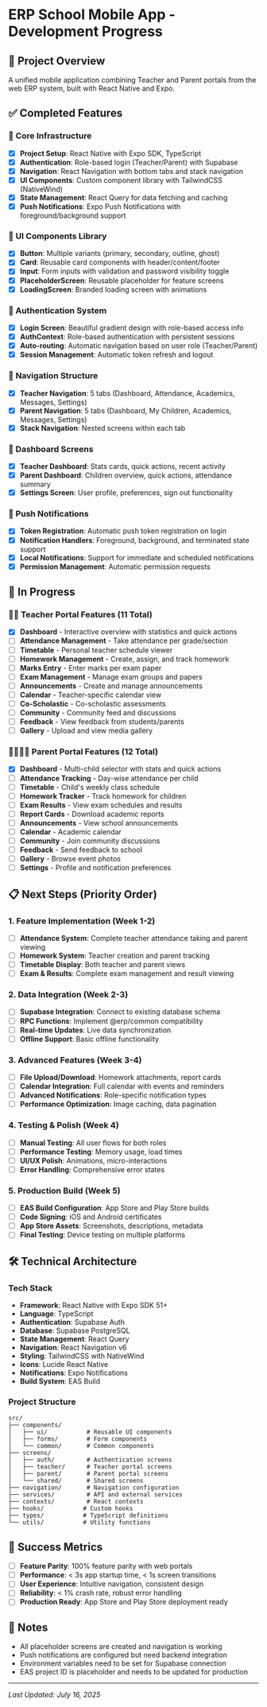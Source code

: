 # ERP School Mobile App - Development Progress

## 🎯 Project Overview
A unified mobile application combining Teacher and Parent portals from the web ERP system, built with React Native and Expo.

## ✅ Completed Features

### 🔧 Core Infrastructure
- [x] **Project Setup**: React Native with Expo SDK, TypeScript
- [x] **Authentication**: Role-based login (Teacher/Parent) with Supabase
- [x] **Navigation**: React Navigation with bottom tabs and stack navigation
- [x] **UI Components**: Custom component library with TailwindCSS (NativeWind)
- [x] **State Management**: React Query for data fetching and caching
- [x] **Push Notifications**: Expo Push Notifications with foreground/background support

### 🎨 UI Components Library
- [x] **Button**: Multiple variants (primary, secondary, outline, ghost)
- [x] **Card**: Reusable card components with header/content/footer
- [x] **Input**: Form inputs with validation and password visibility toggle
- [x] **PlaceholderScreen**: Reusable placeholder for feature screens
- [x] **LoadingScreen**: Branded loading screen with animations

### 🔐 Authentication System
- [x] **Login Screen**: Beautiful gradient design with role-based access info
- [x] **AuthContext**: Role-based authentication with persistent sessions
- [x] **Auto-routing**: Automatic navigation based on user role (Teacher/Parent)
- [x] **Session Management**: Automatic token refresh and logout

### 🧭 Navigation Structure
- [x] **Teacher Navigation**: 5 tabs (Dashboard, Attendance, Academics, Messages, Settings)
- [x] **Parent Navigation**: 5 tabs (Dashboard, My Children, Academics, Messages, Settings)
- [x] **Stack Navigation**: Nested screens within each tab

### 📱 Dashboard Screens
- [x] **Teacher Dashboard**: Stats cards, quick actions, recent activity
- [x] **Parent Dashboard**: Children overview, quick actions, attendance summary
- [x] **Settings Screen**: User profile, preferences, sign out functionality

### 🔔 Push Notifications
- [x] **Token Registration**: Automatic push token registration on login
- [x] **Notification Handlers**: Foreground, background, and terminated state support
- [x] **Local Notifications**: Support for immediate and scheduled notifications
- [x] **Permission Management**: Automatic permission requests

## 🚧 In Progress

### 👨‍🏫 Teacher Portal Features (11 Total)
- [x] **Dashboard** - Interactive overview with statistics and quick actions
- [ ] **Attendance Management** - Take attendance per grade/section
- [ ] **Timetable** - Personal teacher schedule viewer
- [ ] **Homework Management** - Create, assign, and track homework
- [ ] **Marks Entry** - Enter marks per exam paper
- [ ] **Exam Management** - Manage exam groups and papers
- [ ] **Announcements** - Create and manage announcements
- [ ] **Calendar** - Teacher-specific calendar view
- [ ] **Co-Scholastic** - Co-scholastic assessments
- [ ] **Community** - Community feed and discussions
- [ ] **Feedback** - View feedback from students/parents
- [ ] **Gallery** - Upload and view media gallery

### 👨‍👩‍👧‍👦 Parent Portal Features (12 Total)
- [x] **Dashboard** - Multi-child selector with stats and quick actions
- [ ] **Attendance Tracking** - Day-wise attendance per child
- [ ] **Timetable** - Child's weekly class schedule
- [ ] **Homework Tracker** - Track homework for children
- [ ] **Exam Results** - View exam schedules and results
- [ ] **Report Cards** - Download academic reports
- [ ] **Announcements** - View school announcements
- [ ] **Calendar** - Academic calendar
- [ ] **Community** - Join community discussions
- [ ] **Feedback** - Send feedback to school
- [ ] **Gallery** - Browse event photos
- [ ] **Settings** - Profile and notification preferences

## 📋 Next Steps (Priority Order)

### 1. Feature Implementation (Week 1-2)
- [ ] **Attendance System**: Complete teacher attendance taking and parent viewing
- [ ] **Homework System**: Teacher creation and parent tracking
- [ ] **Timetable Display**: Both teacher and parent views
- [ ] **Exam & Results**: Complete exam management and result viewing

### 2. Data Integration (Week 2-3)
- [ ] **Supabase Integration**: Connect to existing database schema
- [ ] **RPC Functions**: Implement @erp/common compatibility
- [ ] **Real-time Updates**: Live data synchronization
- [ ] **Offline Support**: Basic offline functionality

### 3. Advanced Features (Week 3-4)
- [ ] **File Upload/Download**: Homework attachments, report cards
- [ ] **Calendar Integration**: Full calendar with events and reminders
- [ ] **Advanced Notifications**: Role-specific notification types
- [ ] **Performance Optimization**: Image caching, data pagination

### 4. Testing & Polish (Week 4)
- [ ] **Manual Testing**: All user flows for both roles
- [ ] **Performance Testing**: Memory usage, load times
- [ ] **UI/UX Polish**: Animations, micro-interactions
- [ ] **Error Handling**: Comprehensive error states

### 5. Production Build (Week 5)
- [ ] **EAS Build Configuration**: App Store and Play Store builds
- [ ] **Code Signing**: iOS and Android certificates
- [ ] **App Store Assets**: Screenshots, descriptions, metadata
- [ ] **Final Testing**: Device testing on multiple platforms

## 🛠 Technical Architecture

### Tech Stack
- **Framework**: React Native with Expo SDK 51+
- **Language**: TypeScript
- **Authentication**: Supabase Auth
- **Database**: Supabase PostgreSQL
- **State Management**: React Query
- **Navigation**: React Navigation v6
- **Styling**: TailwindCSS with NativeWind
- **Icons**: Lucide React Native
- **Notifications**: Expo Notifications
- **Build System**: EAS Build

### Project Structure
```
src/
├── components/
│   ├── ui/           # Reusable UI components
│   ├── forms/        # Form components
│   └── common/       # Common components
├── screens/
│   ├── auth/         # Authentication screens
│   ├── teacher/      # Teacher portal screens
│   ├── parent/       # Parent portal screens
│   └── shared/       # Shared screens
├── navigation/       # Navigation configuration
├── services/         # API and external services
├── contexts/         # React contexts
├── hooks/           # Custom hooks
├── types/           # TypeScript definitions
└── utils/           # Utility functions
```

## 🎯 Success Metrics
- [ ] **Feature Parity**: 100% feature parity with web portals
- [ ] **Performance**: < 3s app startup time, < 1s screen transitions
- [ ] **User Experience**: Intuitive navigation, consistent design
- [ ] **Reliability**: < 1% crash rate, robust error handling
- [ ] **Production Ready**: App Store and Play Store deployment ready

## 📝 Notes
- All placeholder screens are created and navigation is working
- Push notifications are configured but need backend integration
- Environment variables need to be set for Supabase connection
- EAS project ID is placeholder and needs to be updated for production

---
*Last Updated: July 16, 2025* 